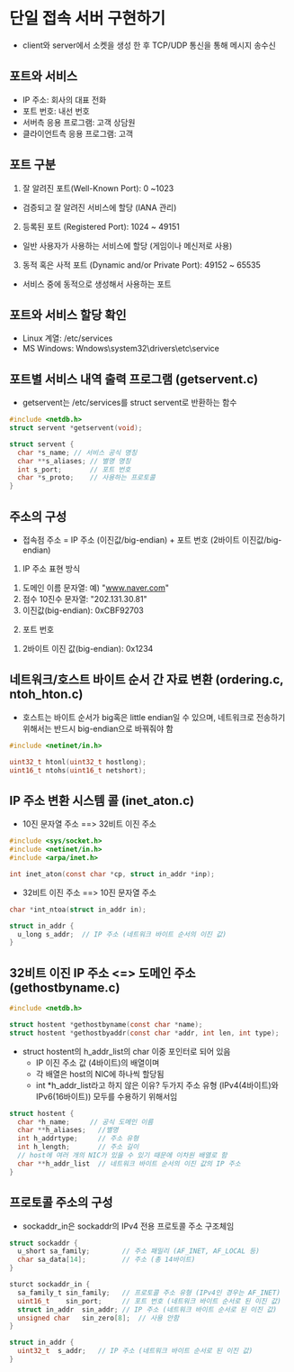 # 단일 접속 서버 구현하기
* client와 server에서 소켓을 생성 한 후 TCP/UDP 통신을 통해 메시지 송수신

## 포트와 서비스 
* IP 주소: 회사의 대표 전화
* 포트 번호: 내선 번호
* 서버측 응용 프로그램: 고객 상담원
* 클라이언트측 응용 프로그램: 고객

## 포트 구분
1. 잘 알려진 포트(Well-Known Port): 0 ~1023
  - 검증되고 잘 알려진 서비스에 할당 (IANA 관리)
2. 등록된 포트 (Registered Port): 1024 ~ 49151 
  - 일반 사용자가 사용하는 서비스에 할당 (게임이나 메신저로 사용)
3. 동적 혹은 사적 포트 (Dynamic and/or Private Port): 49152 ~ 65535
  - 서비스 중에 동적으로 생성해서 사용하는 포트

## 포트와 서비스 할당 확인
* Linux 계열: /etc/services
* MS Windows: Wndows\system32\drivers\etc\service

## 포트별 서비스 내역 출력 프로그램 (getservent.c)
* getservent는 /etc/services를 struct servent로 반환하는 함수
``` c
#include <netdb.h>
struct servent *getservent(void);
```
``` c
struct servent {
  char *s_name; // 서비스 공식 명칭
  char **s_aliases; // 별명 명칭
  int s_port;       // 포트 번호
  char *s_proto;    // 사용하는 프로토콜
}
```

## 주소의 구성
* 접속점 주소 = IP 주소 (이진값/big-endian) + 포트 번호 (2바이트 이진값/big-endian)
1. IP 주소 표현 방식
  1) 도메인 이름 문자열: 예) "www.naver.com"
  2) 점수 10진수 문자열: "202.131.30.81"
  3) 이진값(big-endian): 0xCBF92703
2. 포트 번호
  1) 2바이트 이진 값(big-endian): 0x1234

## 네트워크/호스트 바이트 순서 간 자료 변환 (ordering.c, ntoh_hton.c)
* 호스트는 바이트 순서가 big혹은 little endian일 수 있으며, 네트워크로 전송하기 위해서는 반드시 big-endian으로 바꿔줘야 함
``` c
#include <netinet/in.h>

uint32_t htonl(uint32_t hostlong);
uint16_t ntohs(uint16_t netshort);

```

## IP 주소 변환 시스템 콜 (inet_aton.c)
* 10진 문자열 주소 ==> 32비트 이진 주소
``` c
#include <sys/socket.h>
#include <netinet/in.h>
#include <arpa/inet.h>

int inet_aton(const char *cp, struct in_addr *inp);
```

* 32비트 이진 주소 ==> 10진 문자열 주소  
``` c
char *int_ntoa(struct in_addr in);

struct in_addr {
  u_long s_addr;  // IP 주소 (네트워크 바이트 순서의 이진 값)
}
```

## 32비트 이진 IP 주소 <=> 도메인 주소 (gethostbyname.c)
``` c
#include <netdb.h>

struct hostent *gethostbyname(const char *name);
struct hostent *gethostbyaddr(const char *addr, int len, int type);
```

* struct hostent의 h_addr_list의 char 이중 포인터로 되어 있음
  - IP 이진 주소 값 (4바이트)의 배열이며
  - 각 배열은 host의 NIC에 하나씩 할당됨
  - int *h_addr_list라고 하지 않은 이유? 두가지 주소 유형 (IPv4(4바이트)와 IPv6(16바이트)) 모두를 수용하기 위해서임

``` c
struct hostent {
  char *h_name;     // 공식 도메인 이름
  char **h_aliases;   //별명 
  int h_addrtype;     // 주소 유형
  int h_length;       // 주소 길이
  // host에 여러 개의 NIC가 있을 수 있기 때문에 이차원 배열로 함
  char **h_addr_list  // 네트워크 바이트 순서의 이진 값의 IP 주소
}
```

## 프로토콜 주소의 구성
* sockaddr_in은 sockaddr의 IPv4 전용 프로토콜 주소 구조체임
``` c
struct sockaddr {
  u_short sa_family;        // 주소 패밀리 (AF_INET, AF_LOCAL 등)
  char sa_data[14];         // 주소 (총 14바이트)
}
```
``` c
sturct sockaddr_in {
  sa_family_t sin_family;   // 프로토콜 주소 유형 (IPv4인 경우는 AF_INET)
  uint16_t    sin_port;     // 포트 번호 (네트워크 바이트 순서로 된 이진 값)
  struct in_addr  sin_addr; // IP 주소 (네트워크 바이트 순서로 된 이진 값)
  unsigned char   sin_zero[8];  // 사용 안함
}

struct in_addr {
  uint32_t  s_addr;   // IP 주소 (네트워크 바이트 순서로 된 이진 값)
}
```